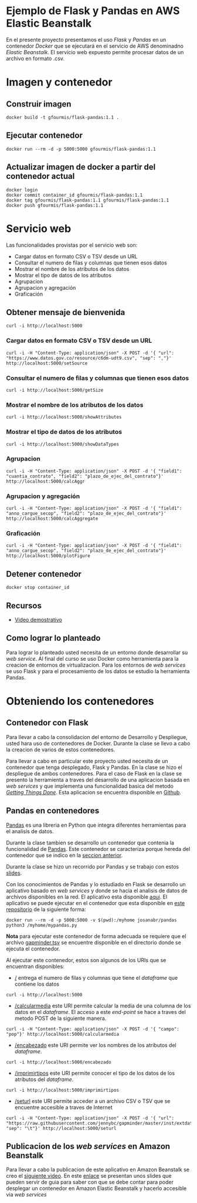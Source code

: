 # Ejemplo de Flask y Pandas en AWS Elastic Beanstalk
En el presente proyecto presentamos el uso *Flask* y *Pandas* en un contenedor *Docker* que se ejecutará en el servicio de AWS denominadno *Elastic Beanstalk*. El servicio web expuesto permite procesar datos de un archivo en formato .csv.

# Imagen y contenedor

## Construir imagen
```
docker build -t gfourmis/flask-pandas:1.1 .
```

## Ejecutar contenedor
```
docker run --rm -d -p 5000:5000 gfourmis/flask-pandas:1.1
```

## Actualizar imagen de docker a partir del contenedor actual
```
docker login
docker commit container_id gfourmis/flask-pandas:1.1
docker tag gfourmis/flask-pandas:1.1 gfourmis/flask-pandas:1.1
docker push gfourmis/flask-pandas:1.1
```

# Servicio web

Las funcionalidades provistas por el servicio web son:

* Cargar datos en formato CSV o TSV desde un URL
* Consultar el numero de filas y columnas que tienen esos datos
* Mostrar el nombre de los atributos de los datos
* Mostrar el tipo de datos de los atributos
* Agrupacion
* Agrupacion y agregación
* Graficación

## Obtener mensaje de bienvenida
```
curl -i http://localhost:5000
```

### Cargar datos en formato CSV o TSV desde un URL
 ```
curl -i -H "Content-Type: application/json" -X POST -d '{ "url": "https://www.datos.gov.co/resource/c6dm-udt9.csv", "sep": ","}' http://localhost:5000/setSource
```
### Consultar el numero de filas y columnas que tienen esos datos
```
curl -i http://localhost:5000/getSize
```

### Mostrar el nombre de los atributos de los datos
```
curl -i http://localhost:5000/showAttributes
```
### Mostrar el tipo de datos de los atributos
```
curl -i http://localhost:5000/showDataTypes
```
### Agrupacion
```
curl -i -H "Content-Type: application/json" -X POST -d '{ "field1": "cuantia_contrato", "field2": "plazo_de_ejec_del_contrato"}' http://localhost:5000/calcAggr
```
### Agrupacion y agregación
```
curl -i -H "Content-Type: application/json" -X POST -d '{ "field1": "anno_cargue_secop", "field2": "plazo_de_ejec_del_contrato"}' http://localhost:5000/calcAggregate
```
### Graficación
```
curl -i -H "Content-Type: application/json" -X POST -d '{ "field1": "anno_cargue_secop", "field2": "plazo_de_ejec_del_contrato"}' http://localhost:5000/plotFigure
```

## Detener contenedor
```
docker stop container_id
```


## Recursos

* [Video demostrativo](https://youtube.com)




## Como lograr lo planteado

Para lograr lo planteado usted necesita de un entorno donde desarrollar su *web service*.
Al final del curso se uso Docker como herramienta para la creacion de entornos de virtualizacion. Para los entornos de *web services* se uso Flask y para el procesamiento de los datos se estudio la herramienta Pandas.

# Obteniendo los contenedores 

## Contenedor con Flask

Para llevar a cabo la consolidacion del entorno de Desarrollo y Despliegue, usted hara uso de contenedores de Docker. 
Durante la clase se llevo a cabo la creacion de varios de estos contenedores. 

Para llevar a cabo en particular este proyecto usted necesita de un contenedor que tenga desplegado, Flask y Pandas.
En la clase se hizo el despliegue de ambos contenedores. 
Para el caso de Flask en la clase se presento la herramienta a traves del desarrollo de una aplicacion basada en *web services* y que implementa una funcionalidad basica del metodo [*Getting Things Done*](https://en.wikipedia.org/wiki/Getting_Things_Done).
Esta aplicacion se encuentra disponible en [Github](https://github.com/josanabr/dockerflask2018/tree/step6).

## Pandas en contenedores

[Pandas](https://pandas.pydata.org/) es una libreria en Python que integra diferentes herramientas para el analisis de datos. 

Durante la clase tambien se desarrollo un contenedor que contenia la funcionalidad de [Pandas](https://github.com/josanabr/pandas).
Este contenedor se caracteriza porque hereda del contenedor que se indico en la [seccion anterior](#contenedor-con-flask).

Durante la clase se hizo un recorrido por Pandas y se trabajo con estos [slides](https://docs.google.com/presentation/d/1pUp34lXHW8vqzV4xkk12ENSX3YpsipdeV7xPwQAgwyI/edit?usp=sharing).

Con los conocimientos de Pandas y lo estudiado en Flask se desarrollo un aplicativo basado en *web services* y donde se hacia el analisis de datos de archivos disponibles en la red.
El aplicativo esta disponible [aqui](mypandas.py).
El aplicativo se puede ejecutar en el contenedor que esta disponible en [este repositorio](https://github.com/josanabr/pandas) de la siguiente forma:

```
docker run --rm -d -p 5000:5000 -v $(pwd):/myhome josanabr/pandas python3 /myhome/mypandas.py
```

**Nota** para ejecutar este contenedor de forma adecuada se requiere que el archivo [gapminder.tsv](gapminder.tsv) se encuentre disponible en el directorio donde se ejecuta el contenedor.

Al ejecutar este contenedor, estos son algunos de los URIs que se encuentran disponibles:

* [/](http://localhost:5000/) entrega el numero de filas y columnas que tiene el *dataframe* que contiene los datos
```
curl -i http://localhost:5000
```
* [/calcularmedia](http://localhost:5000/calcularmedia) este URI permite calcular la media de una columna de los datos en el *dataframe*. 
El acceso a este *end-point* se hace a traves del metodo POST de la siguiente manera.
```
curl -i -H "Content-Type: application/json" -X POST -d '{ "campo": "pop"}' http://localhost:5000/calcularmedia
```
* [/encabezado](http://localhost:5000/encabezado) este URI permite ver los nombres de los atributos del *dataframe*.
```
curl -i http://localhost:5000/encabezado
```
* [/imprimirtipos](http://localhost:5000/imprimirtipos) este URI permite conocer el tipo de los datos de los atributos del *dataframe*.
```
curl -i http://localhost:5000/imprimirtipos
```
* [/seturl](http://localhost:5000/seturl) este URI permite acceder a un archivo CSV o TSV que se encuentre accesible a traves de Internet
```
curl -i -H "Content-Type: application/json" -X POST -d '{ "url": "https://raw.githubusercontent.com/jennybc/gapminder/master/inst/extdata/gapminder.tsv", "sep": "\t"}' http://localhost:5000/seturl
```

## Publicacion de los *web services* en Amazon Beanstalk

Para llevar a cabo la publicacion de este aplicativo en Amazon Beanstalk se creo el [siguiente video](https://www.youtube.com/watch?v=UzrRMandFt0&feature=youtu.be).
En este [enlace](https://docs.google.com/presentation/d/172ayhs3Bfp32ivxpE6PjMCsbTVwQlrvBDcof4iYFWzE/edit?usp=sharing) se presentan unos slides que pueden servir de guia para saber con que se debe contar para poder desplegar un contenedor en Amazon Elastic Beanstalk y hacerlo accesible via *web services*
